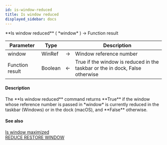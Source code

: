 ```yaml
---
id: is-window-reduced
title: Is window reduced
displayed_sidebar: docs
---
```


<!--REF #_command_.Is window reduced.Syntax-->**Is window reduced** ( *window* ) -> Function result<!-- END REF-->
<!--REF #_command_.Is window reduced.Params-->
| Parameter | Type |  | Description |
| --- | --- | --- | --- |
| window | WinRef | -> | Window reference number |
| Function result | Boolean | <- | True if the window is reduced in the taskbar or the in dock, False otherwise |

<!-- END REF-->

#### Description 

<!--REF #_command_.Is window reduced.Summary-->The **Is window reduced** command returns **True** if the window whose reference number is passed in *window* is currently reduced in the taskbar (Windows) or in the dock (macOS), and **False** otherwise.<!-- END REF-->

#### See also 

[Is window maximized](is-window-maximized.md)  
[REDUCE RESTORE WINDOW](reduce-restore-window.md)  